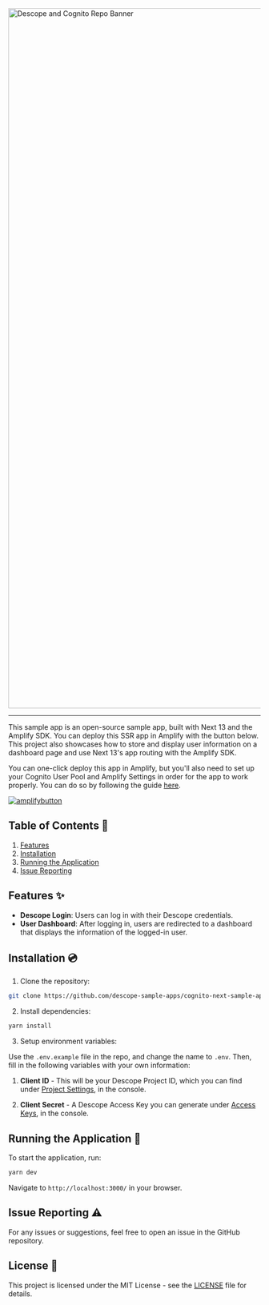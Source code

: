 <img width="1400" alt="Descope and Cognito Repo Banner" src="https://github.com/descope-sample-apps/next-amplify-sample-app/assets/32936811/e1e092f2-29a6-4ef2-b483-2c9abd7590d8">

---

This sample app is an open-source sample app, built with Next 13 and the Amplify SDK. You can deploy this SSR app in Amplify with the button below. This project also showcases how to store and display user information on a dashboard page and use Next 13's app routing with the Amplify SDK.

You can one-click deploy this app in Amplify, but you'll also need to set up your Cognito User Pool and Amplify Settings in order for the app to work properly. You can do so by following the guide [here]().

[![amplifybutton](https://res.cloudinary.com/practicaldev/image/fetch/s--ubBy37ks--/c_limit%2Cf_auto%2Cfl_progressive%2Cq_auto%2Cw_880/https://oneclick.amplifyapp.com/button.svg)](https://console.aws.amazon.com/amplify/home#/deploy?repo=https://github.com/descope-sample-apps/cognito-next-sample-app/)

## Table of Contents 📝

1. [Features](#features)
2. [Installation](#installation)
3. [Running the Application](#running-the-application)
4. [Issue Reporting](#issue-reporting)

## Features ✨

- **Descope Login**: Users can log in with their Descope credentials.
- **User Dashboard**: After logging in, users are redirected to a dashboard that displays the information of the logged-in user.

## Installation 💿

1. Clone the repository:

```bash
git clone https://github.com/descope-sample-apps/cognito-next-sample-app.git
```

2. Install dependencies:

```bash
yarn install
```

3. Setup environment variables:

Use the `.env.example` file in the repo, and change the name to `.env`. Then, fill in the following variables with your own information:

1. **Client ID** - This will be your Descope Project ID, which you can find under [Project Settings](https://app.descope.com/settings/project), in the console.

2. **Client Secret** - A Descope Access Key you can generate under [Access Keys](https://app.descope.com/accesskeys), in the console.

## Running the Application 🚀

To start the application, run:

```bash
yarn dev
```

Navigate to `http://localhost:3000/` in your browser.

## Issue Reporting ⚠️

For any issues or suggestions, feel free to open an issue in the GitHub repository.

## License 📜

This project is licensed under the MIT License - see the [LICENSE](LICENSE) file for details.
